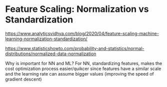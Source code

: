# Feature Scaling: Normalization vs Standardization

https://www.analyticsvidhya.com/blog/2020/04/feature-scaling-machine-learning-normalization-standardization/

https://www.statisticshowto.com/probability-and-statistics/normal-distributions/normalized-data-normalization

Why is important for NN and ML? For NN, standardizing features, makes the cost optimization process easier/quikcer since features have a similar scale and the learning rate can assume bigger values (improving the speed of gradient descent)